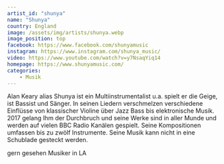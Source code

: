 ```yaml
---
artist_id: "shunya"
name: "Shunya"
country: England
image: /assets/img/artists/shunya.webp
image_position: top
facebook: https://www.facebook.com/shunyamusic
instagram: https://www.instagram.com/shunya_music/
video: https://www.youtube.com/watch?v=y7NsaqYiq14
homepage: https://www.shunyamusic.com/
categories:
    - Musik
---
```

Alan Keary alias Shunya ist ein Multiinstrumentalist u.a. spielt er die Geige,  ist Bassist und Sänger. In seinen Liedern verschmelzen verschiedene Einflüsse von klassischer Violine über Jazz Bass bis elektronische Musik. 2017 gelang Ihm der Durchbruch und seine Werke sind in aller Munde und werden auf vielen BBC Radio Kanälen gespielt. Seine Kompositionen umfassen bis zu zwölf Instrumente. Seine Musik kann nicht in eine Schublade gesteckt werden.

gern gesehen Musiker in LA